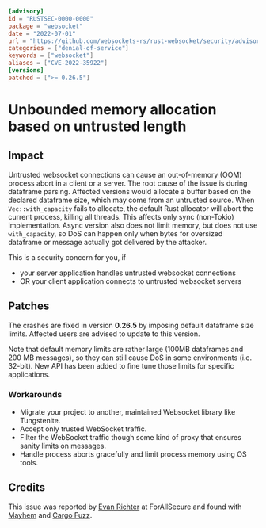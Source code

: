 ```toml
[advisory]
id = "RUSTSEC-0000-0000"
package = "websocket"
date = "2022-07-01"
url = "https://github.com/websockets-rs/rust-websocket/security/advisories/GHSA-qrjv-rf5q-qpxc"
categories = ["denial-of-service"]
keywords = ["websocket"]
aliases = ["CVE-2022-35922"]
[versions]
patched = [">= 0.26.5"]
```

# Unbounded memory allocation based on untrusted length

## Impact
Untrusted websocket connections can cause an out-of-memory (OOM) process abort in a client or a server.
The root cause of the issue is during dataframe parsing.
Affected versions would allocate a buffer based on the declared dataframe size, which may come from an untrusted source.
When `Vec::with_capacity` fails to allocate, the default Rust allocator will abort the current process, killing all threads. This affects only sync (non-Tokio) implementation. Async version also does not limit memory, but does not use `with_capacity`, so DoS can happen only when bytes for oversized dataframe or message actually got delivered by the attacker.

This is a security concern for you, if
- your server application handles untrusted websocket connections
- OR your client application connects to untrusted websocket servers

## Patches
The crashes are fixed in version **0.26.5** by imposing default dataframe size limits.
Affected users are advised to update to this version.

Note that default memory limits are rather large (100MB dataframes and 200 MB messages), so they can still cause DoS in some environments (i.e. 32-bit). New API has been added to fine tune those limits for specific applications.

### Workarounds

* Migrate your project to another, maintained Websocket library like Tungstenite.
* Accept only trusted WebSocket traffic.
* Filter the WebSocket traffic though some kind of proxy that ensures sanity limits on messages.
* Handle process aborts gracefully and limit process memory using OS tools.


## Credits
This issue was reported by [Evan Richter](https://github.com/evanrichter) at ForAllSecure and found with [Mayhem](https://forallsecure.com/mayhem-for-code) and [Cargo Fuzz](https://github.com/rust-fuzz/cargo-fuzz).
